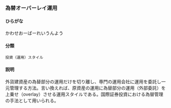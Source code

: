 <div style="display:none;">

## [あ行](securities-terms?id=あ行)
## [か行](securities-terms?id=か行)

</div>

### 為替オーバーレイ運用

#### ひらがな

かわせおーばーれいうんよう

#### 分類

`投資（運用）スタイル`

#### 説明

外貨建資産の為替部分の運用だけを切り離し、専門の運用会社に運用を委託し一元管理する方法。言い換えれば、原資産の運用に為替部分の運用（外部委託）を上乗せ（overlay）させる運用スタイルである。国際証券投資における為替管理の手法として用いられる。

<div style="display:none;">

## [さ行](securities-terms?id=さ行)
## [た行](securities-terms?id=た行)
## [な行](securities-terms?id=な行)
## [は行](securities-terms?id=は行)
## [ま行](securities-terms?id=ま行)
## [や行](securities-terms?id=や行)
## [ら行](securities-terms?id=ら行)
## [わ行](securities-terms?id=わ行)
## [英数字・記号](securities-terms?id=英数字・記号)

</div>

